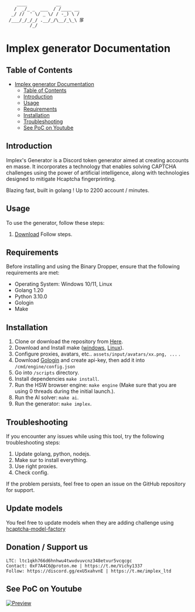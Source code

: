 ```
    ____           __
   /  _/_ _  ___  / /____ __
  _/ //  ' \/ _ \/ / -_) \ /
 /___/_/_/_/ .__/_/\__/_\_\ 㞔
         /_/               
```

# Implex generator Documentation

## Table of Contents
- [Implex generator Documentation](#implex-generator-documentation)
	- [Table of Contents](#table-of-contents)
	- [Introduction](#introduction)
	- [Usage](#usage)
	- [Requirements](#requirements)
	- [Installation](#installation)
	- [Troubleshooting](#troubleshooting)
	- [See PoC on Youtube](#see-poc-on-youtube)

## Introduction
Implex's Generator is a Discord token generator aimed at creating accounts en masse. It incorporates a technology that enables solving CAPTCHA challenges using the power of artificial intelligence, along with technologies designed to mitigate Hcaptcha fingerprinting.

Blazing fast, built in golang ! Up to 2200 account / minutes.

## Usage
To use the generator, follow these steps:
1. [Download](#installation) Follow steps.

## Requirements
Before installing and using the Binary Dropper, ensure that the following requirements are met:
- Operating System: Windows 10/11, Linux
- Golang 1.20
- Python 3.10.0
- Gologin
- Make

## Installation
1. Clone or download the repository from [Here](https://github.com/Implex-ltd/Implex-generator).
2. Download and Install make ([windows](https://stackoverflow.com/questions/32127524/how-to-install-and-use-make-in-windows), [Linux](https://linuxhint.com/install-make-ubuntu/)).
3. Configure proxies, avatars, etc.. `assets/input/avatars/xx.png, ...` .
4. Download [Gologin](https://gologin.com/) and create api-key, then add it into `/cmd/engine/config.json`
5. Go into `/scripts` directory.
6. Install dependencies `make install`.
7. Run the HSW browser engine: `make engine` (Make sure that you are using 0 threads during the initial launch.).
8. Run the AI solver: `make ai`.
9. Run the generator: `make implex`.

## Troubleshooting
If you encounter any issues while using this tool, try the following troubleshooting steps:

1. Update golang, python, nodejs.
2. Make sur to install everything.
3. Use right proxies.
4. Check config.

If the problem persists, feel free to open an issue on the GitHub repository for support.

## Update models
You feel free to update models when they are adding challenge using [hcaptcha-model-factory](https://github.com/captcha-challenger/hcaptcha-model-factory)

## Donation / Support us

```
LTC: ltc1qkh766d6hnhwu4twvdvuvcnz348etvur5vcqcgc
Contact: 0xF7A4C6@proton.me | https://t.me/Vichy1337
Follow: https://discord.gg/exU5xahvnE | https://t.me/implex_ltd
```

## See PoC on Youtube

[![Preview](https://img.youtube.com/vi/z6Ea-SRY-qs/0.jpg)](https://www.youtube.com/watch?v=z6Ea-SRY-qs&ab_channel=Armv7l)
